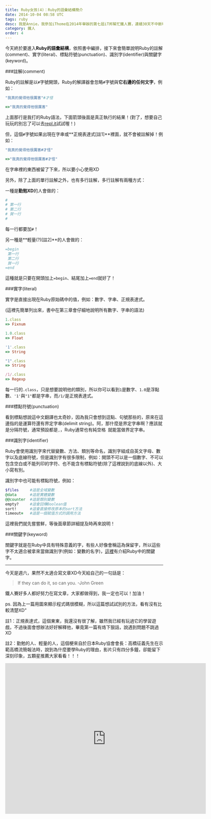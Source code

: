 ```yaml
---
title: Ruby女孩(4)：Ruby的語彙結構簡介
date: 2014-10-04 08:58 UTC
tags: ruby
desc: 我是Annie，我參加iThome在2014年舉辦的第七屆iT邦幫忙鐵人賽，連續30天不中斷地記錄自己學習Ruby的歷程，這一系列30篇文章，推薦給跟我一樣初學Ruby約半年的朋友參考。
category: 鐵人
order: 4
---
```


今天終於要進入**Ruby的語彙結構**，依照書中編排，接下來會簡單說明Ruby的註解(comment)、實字(literal)、標點符號(punctuation)、識別字(identifier)與關鍵字(keyword)。

###註解(comment)

Ruby的註解是以`#`字號開頭，Ruby的解譯器會忽略`#`字號與**它右邊的任何文字**，例如：

~~~ruby
"我真的覺得他很厲害"#才怪

=>"我真的覺得他很厲害"
~~~

上面那行是我打的Ruby語法，下面箭頭後面是真正執行的結果！(對了，想要自己玩玩的別忘了可以去[repl.it](http://repl.it)試試喔！)

但，這個`#`字號如果出現在字串或**正規表達式[註1]**裡面，就不會被註解掉！例如：

~~~ruby
"我真的覺得他很厲害#才怪"

=>"我真的覺得他很厲害#才怪"
~~~

在字串裡的東西被留了下來，所以要小心使用XD

另外，除了上面的單行註解之外，也有多行註解，多行註解有兩種方式：

一種是**勤勉XD**的人會做的：

~~~ruby
#
# 第一行
# 第二行
# 賀一行
#
~~~


每一行都要加`#`！

另一種是**輕量(?)[註2]**的人會做的：

~~~ruby
=begin
 第一行
 第二行
 賀一行
=end
~~~

這種就是只要在開頭加上`=begin`、結尾加上`=end`就好了！

###實字(literal)

實字是直接出現在Ruby原始碼中的值，例如：數字、字串、正規表達式。

(這裡先簡單列出來，書中在第三章會仔細地說明所有數字、字串的語法)

~~~ruby
1.class
=> Fixnum

1.0.class
=> Float

'1'.class
=> String

"1".class
=> String

/1/.class
=> Regexp
~~~


每一行的`.class`，只是想要說明他的類別，所以你可以看到`1`是數字、`1.0`是浮點數、`'1'`與`"1"`都是字串，而`/1/`是正規表達式。

###標點符號(punctuation)

看到標點想說這中文翻譯也太奇妙，因為我只會想到逗點、句號那些的，原來在這邊指的是運算符還有界定字串(delimit string)。阿，那什麼是界定字串啊？應該就是分隔符號，通常預設都是`,`，Ruby通常也有純空格` `就能當做界定字串。

###識別字(identifier)

Ruby會使用識別字來代替變數、方法、類別等命名，識別字組成自英文字母、數字以及底線符號，但是識別字有很多限制，例如：開頭不可以是一個數字、不可以包含空白或不能列印的字符、也不能含有標點符號(除了這裡說到的底線以外)、大小寫有別。

識別字中也可能有標點符號，例如：

~~~ruby
$files     #這是全域變數
@data      #這是實體變數
@@counter  #這是類別變數
empty?     #這會回傳Boolean值
sort!      #這會直接修改原本的sort方法
timeout=   #這是一個賦值方式的調用方法
~~~

這裡我們就先嘗嘗鮮，等後面章節詳細提及時再來說明！


###關鍵字(keyword)

關鍵字就是在Ruby中具有特殊意義的字，有些人好像會稱這為保留字，所以這些字不太適合被拿來當做識別字(例如：變數的名字)，[這裡](http://ruby-doc.org/docs/keywords/1.9/)有介紹Ruby中的關鍵字。


---

今天是週六，果然不太適合寫文章XD今天給自己的一句話是：

> If they can do it, so can you. -John Green

鐵人賽好多人都好努力在寫文章，大家都做得到，我一定也可以！加油！



ps. 因為上一篇用圖來顯示程式碼很模糊，所以這篇想試試別的方法，看有沒有比較清楚XD"

註1：正規表達式，這個東東，我還沒有很了解，雖然我已經有玩過它的學習遊戲，不過後面會想辦法好好解釋他，畢竟第一篇有烙下狠話，說遇到問題不跳過XD

註2：勤勉的人、輕量的人，這個梗來自於日本Ruby協會會長：高橋征義先生在示範高橋流簡報法時，說到為什麼要學Ruby的理由，影片只有四分多鐘，卻能留下深刻印象，五顆星推薦大家看看！！！

<iframe width="640" height="480" src="https://www.youtube.com/embed/Vor6Yul7CMg?rel=0&amp;controls=0" frameborder="0" allowfullscreen></iframe>